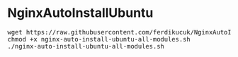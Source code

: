 # NginxAutoInstallUbuntu

<div class="highlight highlight-source-shell"><pre>
wget https://raw.githubusercontent.com/ferdikucuk/NginxAutoInstallUbuntu/master/nginx-auto-install-ubuntu-all-modules.sh
chmod +x nginx-auto-install-ubuntu-all-modules.sh
./nginx-auto-install-ubuntu-all-modules.sh
</pre></div>
